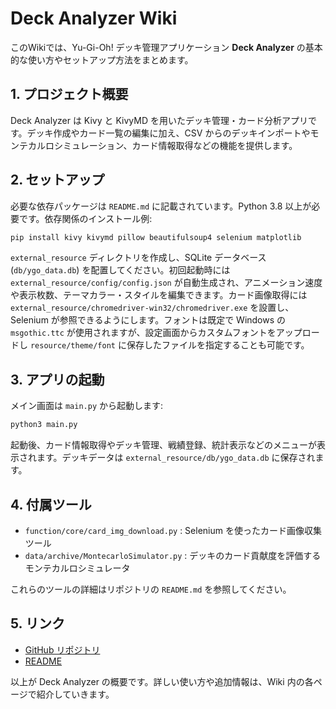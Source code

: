 # Deck Analyzer Wiki

このWikiでは、Yu-Gi-Oh! デッキ管理アプリケーション **Deck Analyzer** の基本的な使い方やセットアップ方法をまとめます。

## 1. プロジェクト概要

Deck Analyzer は Kivy と KivyMD を用いたデッキ管理・カード分析アプリです。デッキ作成やカード一覧の編集に加え、CSV からのデッキインポートやモンテカルロシミュレーション、カード情報取得などの機能を提供します。

## 2. セットアップ

必要な依存パッケージは `README.md` に記載されています。Python 3.8 以上が必要です。依存関係のインストール例:

```bash
pip install kivy kivymd pillow beautifulsoup4 selenium matplotlib
```

`external_resource` ディレクトリを作成し、SQLite データベース (`db/ygo_data.db`) を配置してください。初回起動時には `external_resource/config/config.json` が自動生成され、アニメーション速度や表示枚数、テーマカラー・スタイルを編集できます。カード画像取得には `external_resource/chromedriver-win32/chromedriver.exe` を設置し、Selenium が参照できるようにします。フォントは既定で Windows の `msgothic.ttc` が使用されますが、設定画面からカスタムフォントをアップロードし `resource/theme/font` に保存したファイルを指定することも可能です。

## 3. アプリの起動

メイン画面は `main.py` から起動します:

```bash
python3 main.py
```

起動後、カード情報取得やデッキ管理、戦績登録、統計表示などのメニューが表示されます。デッキデータは `external_resource/db/ygo_data.db` に保存されます。

## 4. 付属ツール

 - `function/core/card_img_download.py` : Selenium を使ったカード画像収集ツール
 - `data/archive/MontecarloSimulator.py` : デッキのカード貢献度を評価するモンテカルロシミュレータ

これらのツールの詳細はリポジトリの `README.md` を参照してください。

## 5. リンク

- [GitHub リポジトリ](../)
- [README](../README.md)

以上が Deck Analyzer の概要です。詳しい使い方や追加情報は、Wiki 内の各ページで紹介していきます。
